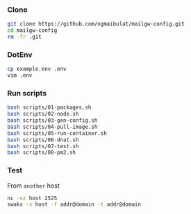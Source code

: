 ### Clone

```bash
git clone https://github.com/ngmaibulat/mailgw-config.git
cd mailgw-config
rm -fr .git
```

### DotEnv

```bash
cp example.env .env
vim .env
```

### Run scripts

```bash
bash scripts/01-packages.sh
bash scripts/02-node.sh
bash scripts/03-gen-config.sh
bash scripts/04-pull-image.sh
bash scripts/05-run-container.sh
bash scripts/06-dnat.sh
bash scripts/07-test.sh
bash scripts/08-pm2.sh
```

### Test

From `another` host

```bash
nc -vz host 2525
swaks -s host -f addr@domain -t addr@domain
```
